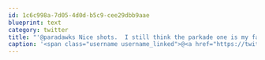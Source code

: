 ```yaml
---
id: 1c6c998a-7d05-4d0d-b5c9-cee29dbb9aae
blueprint: text
category: twitter
title: "'@paradawks Nice shots.  I still think the parkade one is my favorite."
caption: '<span class="username username_linked">@<a href="https://twitter.com/paradawks" title="Todd Holbrook">paradawks</a></span> Nice shots.  I still think the parkade one is my favorite.'
---
```


